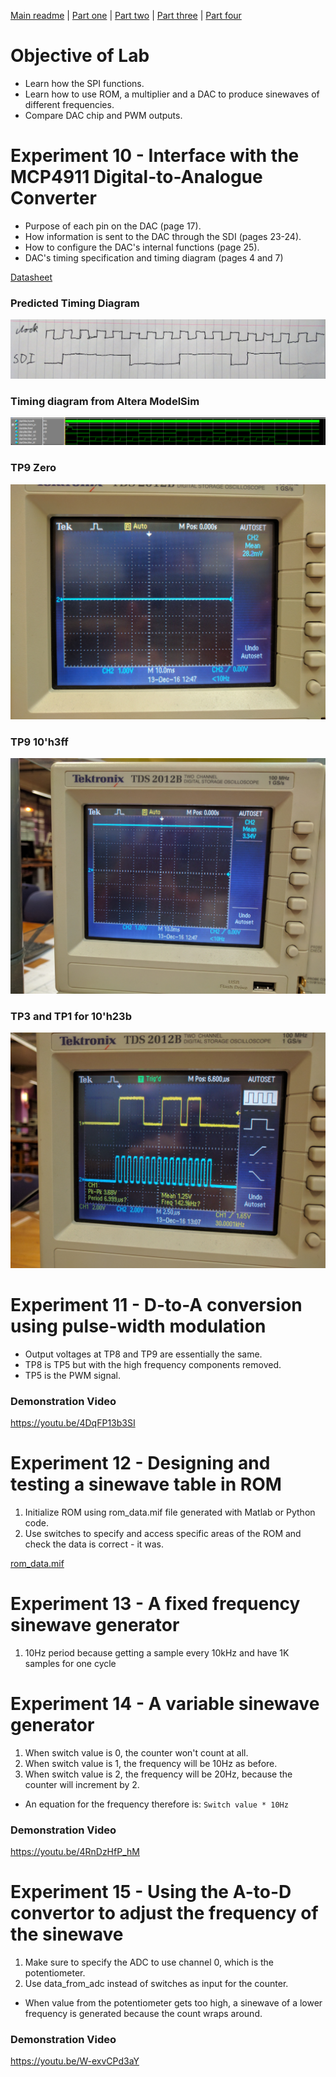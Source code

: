 [Main readme](../readme.MD) | [Part one](../part_1) | [Part two](../part_2) | [Part three](../part_3) | [Part four](../part_4)

# Objective of Lab

* Learn how the SPI functions.
* Learn how to use ROM, a multiplier and a DAC to produce sinewaves of different frequencies.
* Compare DAC chip and PWM outputs.

# Experiment 10 - Interface with the MCP4911 Digital-to-Analogue Converter

* Purpose of each pin on the DAC (page 17).
* How information is sent to the DAC through the SDI (pages 23-24).
* How to configure the DAC's internal functions (page 25).
* DAC's timing specification and timing diagram (pages 4 and 7)

[Datasheet](./MCP49x1.pdf)

### Predicted Timing Diagram
![Timing Diagram](./ex_10/handdiagram.jpg)

### Timing diagram from Altera ModelSim 
![Quartus simulation](./ex_10/Timingdiagram.PNG)

### TP9 Zero
![Zero](./ex_10/IMG_20161213_122941.jpg)

### TP9 10'h3ff
![3ff](./ex_10/IMG_20161213_122918.jpg)

### TP3 and TP1 for 10'h23b
![23b](./ex_10/IMG_20161213_125016.jpg)

# Experiment 11 - D-to-A conversion using pulse-width modulation

* Output voltages at TP8 and TP9 are essentially the same.
* TP8 is TP5 but with the high frequency components removed.
* TP5 is the PWM signal.

### Demonstration Video
https://youtu.be/4DqFP13b3SI

# Experiment 12 - Designing and testing a sinewave table in ROM

1. Initialize ROM using rom_data.mif file generated with Matlab or Python code.
2. Use switches to specify and access specific areas of the ROM and check the data is correct - it was.

[rom_data.mif](./rom_data.mif)

# Experiment 13 - A fixed frequency sinewave generator

1. 10Hz period because getting a sample every 10kHz and have 1K samples for one cycle

# Experiment 14 - A variable sinewave generator

1. When switch value is 0, the counter won't count at all.
2. When switch value is 1, the frequency will be 10Hz as before.
3. When switch value is 2, the frequency will be 20Hz, because the counter will increment by 2.

* An equation for the frequency therefore is: `Switch value * 10Hz`

### Demonstration Video
https://youtu.be/4RnDzHfP_hM


# Experiment 15 - Using the A-to-D convertor to adjust the frequency of the sinewave

1. Make sure to specify the ADC to use channel 0, which is the potentiometer.
2. Use data_from_adc instead of switches as input for the counter.

* When value from the potentiometer gets too high, a sinewave of a lower frequency is generated because the count wraps around.

### Demonstration Video
https://youtu.be/W-exvCPd3aY
